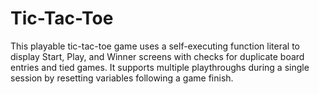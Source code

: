 # Tic-Tac-Toe
This playable tic-tac-toe game uses a self-executing function literal to display Start, Play, and Winner screens with checks for duplicate board entries and tied games. It supports multiple playthroughs during a single session by resetting variables following a game finish.
